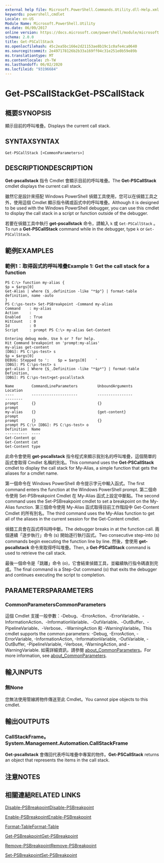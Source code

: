```yaml
---
external help file: Microsoft.PowerShell.Commands.Utility.dll-Help.xml
keywords: powershell,cmdlet
Locale: en-US
Module Name: Microsoft.PowerShell.Utility
ms.date: 06/09/2017
online version: https://docs.microsoft.com/powershell/module/microsoft.powershell.utility/get-pscallstack?view=powershell-5.1&WT.mc_id=ps-gethelp
schema: 2.0.0
title: Get-PSCallStack
ms.openlocfilehash: 45c2ea5bc166e2d21153ae8b19c1c0afe4ca0640
ms.sourcegitcommit: 2e497178126b2b33a169ff04c31e251e0b59e89b
ms.translationtype: MT
ms.contentlocale: zh-TW
ms.lasthandoff: 06/02/2020
ms.locfileid: "93196684"
---
```

# <span data-ttu-id="f55fb-103">Get-PSCallStack</span><span class="sxs-lookup"><span data-stu-id="f55fb-103">Get-PSCallStack</span></span>

## <span data-ttu-id="f55fb-104">概要</span><span class="sxs-lookup"><span data-stu-id="f55fb-104">SYNOPSIS</span></span>
<span data-ttu-id="f55fb-105">顯示目前的呼叫堆疊。</span><span class="sxs-lookup"><span data-stu-id="f55fb-105">Displays the current call stack.</span></span>

## <span data-ttu-id="f55fb-106">SYNTAX</span><span class="sxs-lookup"><span data-stu-id="f55fb-106">SYNTAX</span></span>

```
Get-PSCallStack [<CommonParameters>]
```

## <span data-ttu-id="f55fb-107">DESCRIPTION</span><span class="sxs-lookup"><span data-stu-id="f55fb-107">DESCRIPTION</span></span>
<span data-ttu-id="f55fb-108">**Get-pscallstack** 指令 Cmdlet 會顯示目前的呼叫堆疊。</span><span class="sxs-lookup"><span data-stu-id="f55fb-108">The **Get-PSCallStack** cmdlet displays the current call stack.</span></span>

<span data-ttu-id="f55fb-109">雖然它是設計來搭配 Windows PowerShell 偵錯工具使用，您可以在偵錯工具之外，使用這個 Cmdlet 顯示指令碼或函式中的呼叫堆疊。</span><span class="sxs-lookup"><span data-stu-id="f55fb-109">Although it is designed to be used with the Windows PowerShell debugger, you can use this cmdlet to display the call stack in a script or function outside of the debugger.</span></span>

<span data-ttu-id="f55fb-110">若要在偵錯工具中執行 **get-pscallstack** 命令，請輸入 `k` 或 `Get-PSCallStack` 。</span><span class="sxs-lookup"><span data-stu-id="f55fb-110">To run a **Get-PSCallStack** command while in the debugger, type `k` or `Get-PSCallStack`.</span></span>

## <span data-ttu-id="f55fb-111">範例</span><span class="sxs-lookup"><span data-stu-id="f55fb-111">EXAMPLES</span></span>

### <span data-ttu-id="f55fb-112">範例1：取得函式的呼叫堆疊</span><span class="sxs-lookup"><span data-stu-id="f55fb-112">Example 1: Get the call stack for a function</span></span>

```
PS C:\> function my-alias {
$p = $args[0]
Get-Alias | where {$_.definition -like "*$p"} | format-table definition, name -auto
}
PS C:\ps-test> Set-PSBreakpoint -Command my-alias
Command    : my-alias
Action     :
Enabled    : True
HitCount   : 0
Id         : 0
Script     : prompt PS C:\> my-alias Get-Content

Entering debug mode. Use h or ? for help.
Hit Command breakpoint on 'prompt:my-alias'
my-alias get-content
[DBG]: PS C:\ps-test> s
$p = $args[0]
DEBUG: Stepped to ':    $p = $args[0]    '
[DBG]: PS C:\ps-test> s
get-alias | Where {$_.Definition -like "*$p*"} | format-table Definition,
[DBG]: PS C:\ps-test>get-pscallstack

Name        CommandLineParameters         UnboundArguments              Location
----        ---------------------         ----------------              --------
prompt      {}                            {}                            prompt
my-alias    {}                            {get-content}                 prompt
prompt      {}                            {}                            prompt PS C:\> [DBG]: PS C:\ps-test> o
Definition  Name
----------  ----
Get-Content gc
Get-Content cat
Get-Content type
```

<span data-ttu-id="f55fb-113">此命令會使用 **get-pscallstack** 指令程式來顯示我別名的呼叫堆疊，這個簡單的函式會取得 Cmdlet 名稱的別名。</span><span class="sxs-lookup"><span data-stu-id="f55fb-113">This command uses the **Get-PSCallStack** cmdlet to display the call stack for My-Alias, a simple function that gets the aliases for a cmdlet name.</span></span>

<span data-ttu-id="f55fb-114">第一個命令在 Windows PowerShell 命令提示字元中輸入函式。</span><span class="sxs-lookup"><span data-stu-id="f55fb-114">The first command enters the function at the Windows PowerShell prompt.</span></span>
<span data-ttu-id="f55fb-115">第二個命令使用 Set-PSBreakpoint Cmdlet 在 My-Alias 函式上設定中斷點。</span><span class="sxs-lookup"><span data-stu-id="f55fb-115">The second command uses the Set-PSBreakpoint cmdlet to set a breakpoint on the My-Alias function.</span></span>
<span data-ttu-id="f55fb-116">第三個命令使用 My-Alias 函式取得目前工作階段中 Get-Content Cmdlet 的所有別名。</span><span class="sxs-lookup"><span data-stu-id="f55fb-116">The third command uses the My-Alias function to get all of the aliases in the current session for the Get-Content cmdlet.</span></span>

<span data-ttu-id="f55fb-117">偵錯工具會在函式呼叫時中斷。</span><span class="sxs-lookup"><span data-stu-id="f55fb-117">The debugger breaks in at the function call.</span></span>
<span data-ttu-id="f55fb-118">兩個連續「逐步執行」命令 (s) 開始逐行執行函式。</span><span class="sxs-lookup"><span data-stu-id="f55fb-118">Two consecutive step-into (s) commands begin executing the function line by line.</span></span>
<span data-ttu-id="f55fb-119">然後，會使用 **get-pscallstack** 命令來取得呼叫堆疊。</span><span class="sxs-lookup"><span data-stu-id="f55fb-119">Then, a **Get-PSCallStack** command is used to retrieve the call stack.</span></span>

<span data-ttu-id="f55fb-120">最後一個命令是「跳離」命令 (o)，它會結束偵錯工具，並繼續執行指令碼直到完成。</span><span class="sxs-lookup"><span data-stu-id="f55fb-120">The final command is a Step-Out command (o) that exits the debugger and continues executing the script to completion.</span></span>

## <span data-ttu-id="f55fb-121">PARAMETERS</span><span class="sxs-lookup"><span data-stu-id="f55fb-121">PARAMETERS</span></span>

### <span data-ttu-id="f55fb-122">CommonParameters</span><span class="sxs-lookup"><span data-stu-id="f55fb-122">CommonParameters</span></span>
<span data-ttu-id="f55fb-123">這個 Cmdlet 支援一般參數：-Debug、-ErrorAction、-ErrorVariable、-InformationAction、-InformationVariable、-OutVariable、-OutBuffer、-PipelineVariable、-Verbose、-WarningAction 和 -WarningVariable。</span><span class="sxs-lookup"><span data-stu-id="f55fb-123">This cmdlet supports the common parameters: -Debug, -ErrorAction, -ErrorVariable, -InformationAction, -InformationVariable, -OutVariable, -OutBuffer, -PipelineVariable, -Verbose, -WarningAction, and -WarningVariable.</span></span> <span data-ttu-id="f55fb-124">如需詳細資訊，請參閱 [about_CommonParameters](https://go.microsoft.com/fwlink/?LinkID=113216)。</span><span class="sxs-lookup"><span data-stu-id="f55fb-124">For more information, see [about_CommonParameters](https://go.microsoft.com/fwlink/?LinkID=113216).</span></span>

## <span data-ttu-id="f55fb-125">輸入</span><span class="sxs-lookup"><span data-stu-id="f55fb-125">INPUTS</span></span>

### <span data-ttu-id="f55fb-126">無</span><span class="sxs-lookup"><span data-stu-id="f55fb-126">None</span></span>
<span data-ttu-id="f55fb-127">您無法使用管線將物件傳送至此 Cmdlet。</span><span class="sxs-lookup"><span data-stu-id="f55fb-127">You cannot pipe objects to this cmdlet.</span></span>

## <span data-ttu-id="f55fb-128">輸出</span><span class="sxs-lookup"><span data-stu-id="f55fb-128">OUTPUTS</span></span>

### <span data-ttu-id="f55fb-129">CallStackFrame。</span><span class="sxs-lookup"><span data-stu-id="f55fb-129">System.Management.Automation.CallStackFrame</span></span>
<span data-ttu-id="f55fb-130">**Get-pscallstack** 會傳回代表呼叫堆疊中專案的物件。</span><span class="sxs-lookup"><span data-stu-id="f55fb-130">**Get-PSCallStack** returns an object that represents the items in the call stack.</span></span>

## <span data-ttu-id="f55fb-131">注意</span><span class="sxs-lookup"><span data-stu-id="f55fb-131">NOTES</span></span>

## <span data-ttu-id="f55fb-132">相關連結</span><span class="sxs-lookup"><span data-stu-id="f55fb-132">RELATED LINKS</span></span>

[<span data-ttu-id="f55fb-133">Disable-PSBreakpoint</span><span class="sxs-lookup"><span data-stu-id="f55fb-133">Disable-PSBreakpoint</span></span>](Disable-PSBreakpoint.md)

[<span data-ttu-id="f55fb-134">Enable-PSBreakpoint</span><span class="sxs-lookup"><span data-stu-id="f55fb-134">Enable-PSBreakpoint</span></span>](Enable-PSBreakpoint.md)

[<span data-ttu-id="f55fb-135">Format-Table</span><span class="sxs-lookup"><span data-stu-id="f55fb-135">Format-Table</span></span>](Format-Table.md)

[<span data-ttu-id="f55fb-136">Get-PSBreakpoint</span><span class="sxs-lookup"><span data-stu-id="f55fb-136">Get-PSBreakpoint</span></span>](Get-PSBreakpoint.md)

[<span data-ttu-id="f55fb-137">Remove-PSBreakpoint</span><span class="sxs-lookup"><span data-stu-id="f55fb-137">Remove-PSBreakpoint</span></span>](Remove-PSBreakpoint.md)

[<span data-ttu-id="f55fb-138">Set-PSBreakpoint</span><span class="sxs-lookup"><span data-stu-id="f55fb-138">Set-PSBreakpoint</span></span>](Set-PSBreakpoint.md)
